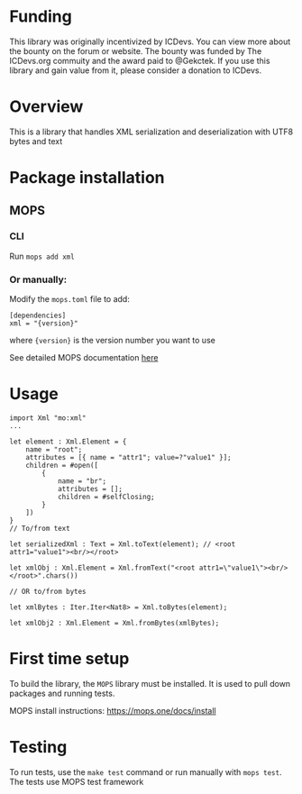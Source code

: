 # Funding

This library was originally incentivized by ICDevs. You can view more about the bounty on the forum or website. The bounty was funded by The ICDevs.org commuity and the award paid to @Gekctek. If you use this library and gain value from it, please consider a donation to ICDevs.

# Overview

This is a library that handles XML serialization and deserialization with UTF8 bytes and text

# Package installation

## MOPS

### CLI

Run `mops add xml`

### Or manually:

Modify the `mops.toml` file to add:

```
[dependencies]
xml = "{version}"
```

where `{version}` is the version number you want to use

See detailed MOPS documentation [here](https://mops.one/docs/install)

# Usage

```motoko
import Xml "mo:xml"
...

let element : Xml.Element = {
    name = "root";
    attributes = [{ name = "attr1"; value=?"value1" }];
    children = #open([
        {
            name = "br";
            attributes = [];
            children = #selfClosing;
        }
    ])
}
// To/from text

let serializedXml : Text = Xml.toText(element); // <root attr1="value1"><br/></root>

let xmlObj : Xml.Element = Xml.fromText("<root attr1=\"value1\"><br/></root>".chars())

// OR to/from bytes

let xmlBytes : Iter.Iter<Nat8> = Xml.toBytes(element);

let xmlObj2 : Xml.Element = Xml.fromBytes(xmlBytes);
```

# First time setup

To build the library, the `MOPS` library must be installed. It is used to pull down packages and running tests.

MOPS install instructions: https://mops.one/docs/install

# Testing

To run tests, use the `make test` command or run manually with `mops test`.
The tests use MOPS test framework
